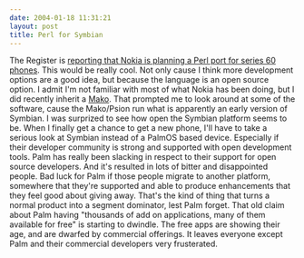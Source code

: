 ```yaml
---
date: 2004-01-18 11:31:21
layout: post
title: Perl for Symbian
---
```


The Register is [reporting that Nokia is planning a Perl port for series 60 phones](http://www.theregister.co.uk/content/64/34943.html). This would be really cool. Not only cause I think more development options are a good idea, but because the language is an open source option. I admit I'm not familiar with most of what Nokia has been doing, but I did recently inherit a [Mako](http://www.obsoletecomputermuseum.org/diamondmako/). That prompted me to look around at some of the software, cause the Mako/Psion run what is apparently an early version of Symbian. I was surprized to see how open the Symbian platform seems to be. When I finally get a chance to get a new phone, I'll have to take a serious look at Symbian instead of a PalmOS based device. Especially if their developer community is strong and supported with open development tools. Palm has really been slacking in respect to their support for open source developers. And it's resulted in lots of bitter and disappointed people. Bad luck for Palm if those people migrate to another platform, somewhere that they're supported and able to produce enhancements that they feel good about giving away. That's the kind of thing that turns a normal product into a segment dominator, lest Palm forget. That old claim about Palm having "thousands of add on applications, many of them available for free" is starting to dwindle. The free apps are showing their age, and are dwarfed by commercial offerings. It leaves everyone except Palm and their commercial developers very frusterated.
